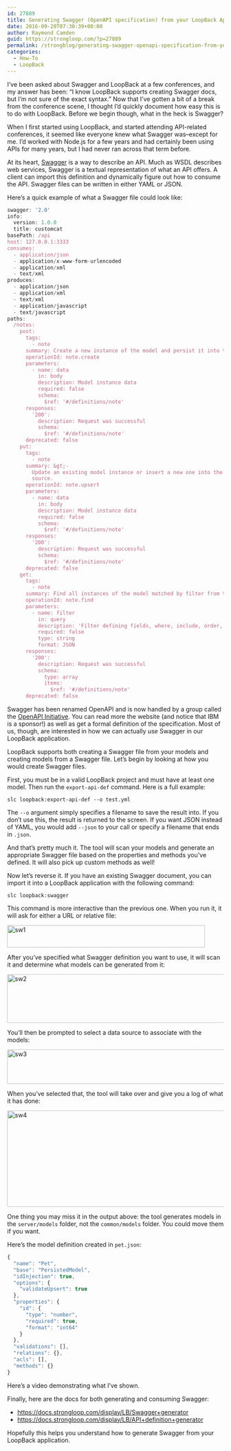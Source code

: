 ```yaml
---
id: 27889
title: Generating Swagger (OpenAPI specification) from your LoopBack Application
date: 2016-09-20T07:30:39+00:00
author: Raymond Camden
guid: https://strongloop.com/?p=27889
permalink: /strongblog/generating-swagger-openapi-specification-from-your-loopback-application/
categories:
  - How-To
  - LoopBack
---
```

I&#8217;ve been asked about Swagger and LoopBack at a few conferences, and my answer has been: &#8220;I know LoopBack supports creating Swagger docs, but I&#8217;m not sure of the exact syntax.&#8221; Now that I&#8217;ve gotten a bit of a break from the conference scene, I thought I&#8217;d quickly document how easy this is to do with LoopBack. Before we begin though, what in the heck is Swagger?

<!--more-->

When I first started using LoopBack, and started attending API-related conferences, it seemed like everyone knew what Swagger was&#8211;except for me. I&#8217;d worked with Node.js for a few years and had certainly been using APIs for many years, but I had never ran across that term before.

At its heart, [Swagger](http://swagger.io/) is a way to describe an API. Much as WSDL describes web services, Swagger is a textual representation of what an API offers. A client can import this definition and dynamically figure out how to consume the API. Swagger files can be written in either YAML or JSON.

Here&#8217;s a quick example of what a Swagger file could look like:

```js
swagger: '2.0'
info:
  version: 1.0.0
  title: customcat
basePath: /api
host: 127.0.0.1:3333
consumes:
  - application/json
  - application/x-www-form-urlencoded
  - application/xml
  - text/xml
produces:
  - application/json
  - application/xml
  - text/xml
  - application/javascript
  - text/javascript
paths:
  /notes:
    post:
      tags:
        - note
      summary: Create a new instance of the model and persist it into the data source.
      operationId: note.create
      parameters:
        - name: data
          in: body
          description: Model instance data
          required: false
          schema:
            $ref: '#/definitions/note'
      responses:
        '200':
          description: Request was successful
          schema:
            $ref: '#/definitions/note'
      deprecated: false
    put:
      tags:
        - note
      summary: &gt;-
        Update an existing model instance or insert a new one into the data
        source.
      operationId: note.upsert
      parameters:
        - name: data
          in: body
          description: Model instance data
          required: false
          schema:
            $ref: '#/definitions/note'
      responses:
        '200':
          description: Request was successful
          schema:
            $ref: '#/definitions/note'
      deprecated: false
    get:
      tags:
        - note
      summary: Find all instances of the model matched by filter from the data source.
      operationId: note.find
      parameters:
        - name: filter
          in: query
          description: 'Filter defining fields, where, include, order, offset, and limit'
          required: false
          type: string
          format: JSON
      responses:
        '200':
          description: Request was successful
          schema:
            type: array
            items:
              $ref: '#/definitions/note'
      deprecated: false
```

Swagger has been renamed OpenAPI and is now handled by a group called the [OpenAPI Initiative](https://openapis.org/). You can read more the website (and notice that IBM is a sponsor!) as well as get a formal definition of the specification. Most of us, though, are interested in how we can actually _use_ Swagger in our LoopBack application.

LoopBack supports both creating a Swagger file from your models and creating models from a Swagger file. Let&#8217;s begin by looking at how you would create Swagger files.

First, you must be in a valid LoopBack project and must have at least one model. Then run the `export-api-def` command. Here is a full example:

`slc loopback:export-api-def --o test.yml`

The `--o` argument simply specifies a filename to save the result into. If you don&#8217;t use this, the result is returned to the screen. If you want JSON instead of YAML, you would add `--json` to your call or specify a filename that ends in `.json`.

And that&#8217;s pretty much it. The tool will scan your models and generate an appropriate Swagger file based on the properties and methods you&#8217;ve defined. It will also pick up custom methods as well!

Now let&#8217;s reverse it. If you have an existing Swagger document, you can import it into a LoopBack application with the following command:

`slc loopback:swagger`

This command is more interactive than the previous one. When you run it, it will ask for either a URL or relative file:

<img class="aligncenter size-full wp-image-27891" src="https://strongloop.com/wp-content/uploads/2016/08/sw1.jpg" alt="sw1" width="460" height="52" srcset="https://strongloop.com/wp-content/uploads/2016/08/sw1.jpg 460w, https://strongloop.com/wp-content/uploads/2016/08/sw1-300x34.jpg 300w, https://strongloop.com/wp-content/uploads/2016/08/sw1-450x51.jpg 450w" sizes="(max-width: 460px) 100vw, 460px" />

After you&#8217;ve specified what Swagger definition you want to use, it will scan it and determine what models can be generated from it:

<img class="aligncenter size-full wp-image-27892" src="https://strongloop.com/wp-content/uploads/2016/08/sw2.jpg" alt="sw2" width="604" height="113" srcset="https://strongloop.com/wp-content/uploads/2016/08/sw2.jpg 604w, https://strongloop.com/wp-content/uploads/2016/08/sw2-300x56.jpg 300w, https://strongloop.com/wp-content/uploads/2016/08/sw2-450x84.jpg 450w" sizes="(max-width: 604px) 100vw, 604px" />

You&#8217;ll then be prompted to select a data source to associate with the models:

<img class="aligncenter size-full wp-image-27893" src="https://strongloop.com/wp-content/uploads/2016/08/sw3.jpg" alt="sw3" width="631" height="80" srcset="https://strongloop.com/wp-content/uploads/2016/08/sw3.jpg 631w, https://strongloop.com/wp-content/uploads/2016/08/sw3-300x38.jpg 300w, https://strongloop.com/wp-content/uploads/2016/08/sw3-450x57.jpg 450w" sizes="(max-width: 631px) 100vw, 631px" />

When you&#8217;ve selected that, the tool will take over and give you a log of what it has done:

<img class="aligncenter size-full wp-image-27894" src="https://strongloop.com/wp-content/uploads/2016/08/sw4.jpg" alt="sw4" width="650" height="224" srcset="https://strongloop.com/wp-content/uploads/2016/08/sw4.jpg 650w, https://strongloop.com/wp-content/uploads/2016/08/sw4-300x103.jpg 300w, https://strongloop.com/wp-content/uploads/2016/08/sw4-450x155.jpg 450w" sizes="(max-width: 650px) 100vw, 650px" />

One thing you may miss it in the output above: the tool generates models in the `server/models` folder, not the `common/models` folder. You could move them if you want.

Here&#8217;s the model definition created in `pet.json`:

```js
{
  "name": "Pet",
  "base": "PersistedModel",
  "idInjection": true,
  "options": {
    "validateUpsert": true
  },
  "properties": {
    "id": {
      "type": "number",
      "required": true,
      "format": "int64"
    }
  },
  "validations": [],
  "relations": {},
  "acls": [],
  "methods": {}
}

```

Here&#8217;s a video demonstrating what I&#8217;ve shown.



Finally, here are the docs for both generating and consuming Swagger:

  * <https://docs.strongloop.com/display/LB/Swagger+generator>
  * <https://docs.strongloop.com/display/LB/API+definition+generator>

Hopefully this helps you understand how to generate Swagger from your LoopBack application.